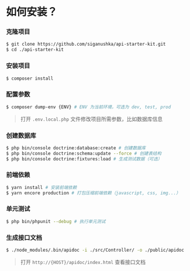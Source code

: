 # 如何安装？

### 克隆项目

```bash
$ git clone https://github.com/siganushka/api-starter-kit.git
$ cd ./api-starter-kit
```

### 安装项目

```bash
$ composer install
```

### 配置参数

```bash
$ composer dump-env {ENV} # ENV 为当前环境，可选为 dev, test, prod
```

> 打开 ``.env.local.php`` 文件修改项目所需参数，比如数据库信息

### 创建数据库

```bash
$ php bin/console doctrine:database:create # 创建数据库
$ php bin/console doctrine:schema:update --force # 创建表结构
$ php bin/console doctrine:fixtures:load # 生成测试数据（可选）
```

### 前端依赖

```bash
$ yarn install # 安装前端依赖
$ yarn encore production # 打包压缩前端依赖（javascript, css, img...）
```

### 单元测试

```bash
$ php bin/phpunit --debug # 执行单元测试
```

### 生成接口文档

```bash
$ ./node_modules/.bin/apidoc -i ./src/Controller/ -o ./public/apidoc
```

> 打开  ``http://{HOST}/apidoc/index.html`` 查看接口文档
